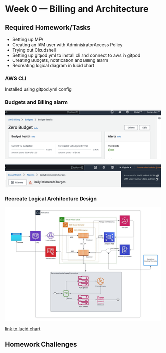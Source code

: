 # Week 0 — Billing and Architecture

## Required Homework/Tasks

- Setting up MFA
- Creating an IAM user with AdministratorAccess Policy
- Trying out Cloudshell
- Setting up gitpod.yml to install cli and connect to aws in gitpod
- Creating Budgets, notification and Billing alarm
- Recreating logical diagram in lucid chart

### AWS CLI
Installed using gitpod.yml config

### Budgets and Billing alarm

![Budget](./assets/week-0-budgets.png)

![Billing alarm](./assets/week-0-Alarm.png)

### Recreate Logical Architecture Design

![Logical Diagram](./assets/week-0-Cruddur-Logical-Diagram.jpeg)

[link to lucid chart](https://lucid.app/lucidchart/b185bd25-e3ec-456b-a782-6e5c0d3c0596/edit?beaconFlowId=C054D7416075C4CF&invitationId=inv_a5cdd9a4-934d-4a1c-951f-5e62c1cdd5eb&page=0_0#)

## Homework Challenges



